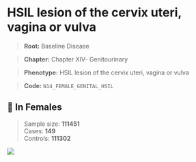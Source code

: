 # HSIL lesion of the cervix uteri, vagina or vulva

> **Root:** Baseline Disease  

> **Chapter:** Chapter XIV- Genitourinary  

> **Phenotype:** HSIL lesion of the cervix uteri, vagina or vulva  

> **Code:** `N14_FEMALE_GENITAL_HSIL`

## 👩 In Females  
> Sample size: **111451**  
> Cases: **149**  
> Controls: **111302**
<img src="/Disease/Figures/ALL/Incidence/N14_FEMALE_GENITAL_HSIL.png"/>
<CsvTable src="/Disease/Data/ALL/Incidence/COX_N14_FEMALE_GENITAL_HSIL.csv" label="🔍 View full results" />
